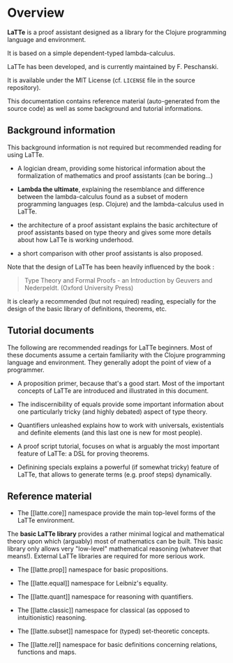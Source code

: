 
# Overview

**LaTTe** is a proof assistant designed as
a library for the Clojure programming language and environment.

It is based on a simple dependent-typed lambda-calculus.

LaTTe has been developed, and is currently maintained by F. Peschanski.

It is available under the MIT License (cf. `LICENSE` file in the
source repository).

This documentation contains reference material (auto-generated from
 the source code) as well as some background and tutorial informations.
 
 
## Background information
 
This background information is not required but recommended reading for using LaTTe.
 
  - A logician dream, providing some historical information about the
	formalization of mathematics and proof assistants (can be boring...)
	
  - **Lambda the ultimate**, explaining the
  resemblance and difference between the lambda-calculus
   found as a subset of modern programming languages
   (esp. Clojure) and the lambda-calculus used in LaTTe.
   
  - the architecture of a proof assistant explains the
  basic architecture of proof assistants based on type
   theory and gives some more details about how LaTTe is
   working underhood.
   
  - a short comparison with other proof assistants is also proposed.
  
  
Note that the design of LaTTe has been heavily influenced by the book :

> Type Theory and Formal Proofs - an Introduction
> by Geuvers and Nederpeldt.
> (Oxford University Press)

It is clearly a recommended (but not required) reading, especially
 for the design of the basic library of definitions, theorems, etc.
 
## Tutorial documents

The following are recommended readings for LaTTe beginners.
Most of these documents assume a certain familiarity with
the Clojure programming language and environment. They generally
 adopt the point of view of a programmer.

  - A proposition primer, because that's a good start. Most of the
    important concepts of LaTTe are introduced and illustrated in this document.
  
  - The indiscernibility of equals provide some important information
  about one particularly tricky (and highly debated) aspect of type theory.

  - Quantifiers unleashed explains how to work with universals, existentials 
   and definite elements (and this last one is new for most people).
   
  - A proof script tutorial, focuses on what is arguably the most important
    feature of LaTTe: a DSL for proving theorems.
	
  - Definining specials explains a powerful (if somewhat tricky) feature
   of LaTTe, that allows to generate terms (e.g. proof steps) dynamically. 
	

## Reference material

  - The [[latte.core]] namespace provide the main top-level forms of the LaTTe environment.

The **basic LaTTe library** provides a rather minimal logical and mathematical theory upon which
(arguably) most of mathematics can be built. This basic library only allows very "low-level" mathematical
 reasoning (whatever that means!). External LaTTe libraries are required for
	more serious work.

  - The [[latte.prop]] namespace for basic propositions.

  - The [[latte.equal]] namespace for Leibniz's equality.
  
  - The [[latte.quant]] namespace for reasoning with quantifiers.
  
  - The [[latte.classic]] namespace for classical (as opposed to intuitionistic) reasoning.

  - The [[latte.subset]] namespace for (typed) set-theoretic concepts.

  - The [[latte.rel]] namespace for basic definitions concerning relations, functions and maps.

